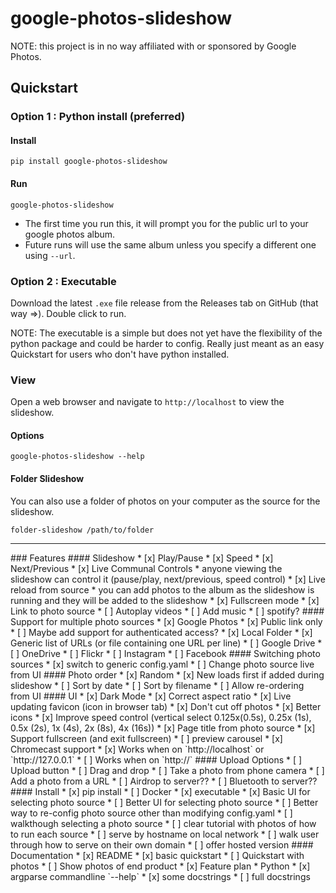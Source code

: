 # google-photos-slideshow

NOTE: this project is in no way affiliated with or sponsored by Google Photos.

## Quickstart
### Option 1 : Python install (preferred)
#### Install
```commandline
pip install google-photos-slideshow
```

#### Run
```commandline
google-photos-slideshow
```
* The first time you run this, it will prompt you for the public url to your google photos album.
* Future runs will use the same album unless you specify a different one using `--url`.

### Option 2 : Executable
Download the latest `.exe` file release from the Releases tab on GitHub (that way =>). Double click to run.

NOTE: The executable is a simple but does not yet have the flexibility of the python package and could be harder to config.
Really just meant as an easy Quickstart for users who don't have python installed.



### View
Open a web browser and navigate to `http://localhost` to view the slideshow.

#### Options
```commandline
google-photos-slideshow --help
```


#### Folder Slideshow
You can also use a folder of photos on your computer as the source for the slideshow.
```commandline
folder-slideshow /path/to/folder
```

<hr/>
### Features
#### Slideshow
  * [x] Play/Pause
  * [x] Speed
  * [x] Next/Previous
  * [x] Live Communal Controls
    * anyone viewing the slideshow can control it (pause/play, next/previous, speed control)
  * [x] Live reload from source 
    * you can add photos to the album as the slideshow is running and they will be added to the slideshow
  * [x] Fullscreen mode
  * [x] Link to photo source
  * [ ] Autoplay videos
  * [ ] Add music
    * [ ] spotify?
#### Support for multiple photo sources
  * [x] Google Photos
    * [x] Public link only
    * [ ] Maybe add support for authenticated access?
  * [x] Local Folder
  * [x] Generic list of URLs (or file containing one URL per line)
  * [ ] Google Drive
  * [ ] OneDrive
  * [ ] Flickr
  * [ ] Instagram
  * [ ] Facebook
#### Switching photo sources
  * [x] switch to generic config.yaml
  * [ ] Change photo source live from UI
#### Photo order
  * [x] Random
  * [x] New loads first if added during slideshow
  * [ ] Sort by date
  * [ ] Sort by filename
  * [ ] Allow re-ordering from UI
#### UI
  * [x] Dark Mode
  * [x] Correct aspect ratio
  * [x] Live updating favicon (icon in browser tab)
  * [x] Don't cut off photos
  * [x] Better icons
  * [x] Improve speed control (vertical select 0.125x(0.5s), 0.25x (1s), 0.5x (2s), 1x (4s), 2x (8s), 4x (16s))
  * [x] Page title from photo source
  * [x] Support fullscreen (and exit fullscreen)
  * [ ] preview carousel
  * [x] Chromecast support
    * [x] Works when on `http://localhost` or `http://127.0.0.1`
    * [ ] Works when on `http://<local_ip>`
#### Upload Options
  * [ ] Upload button
  * [ ] Drag and drop
  * [ ] Take a photo from phone camera
  * [ ] Add a photo from a URL
  * [ ] Airdrop to server??
  * [ ] Bluetooth to server??
#### Install
  * [x] pip install
  * [ ] Docker
  * [x] executable
    * [x] Basic UI for selecting photo source
    * [ ] Better UI for selecting photo source
    * [ ] Better way to re-config photo source other than modifying config.yaml
  * [ ] walkthough selecting a photo source
  * [ ] clear tutorial with photos of how to run each source
  * [ ] serve by hostname on local network
  * [ ] walk user through how to serve on their own domain
  * [ ] offer hosted version
#### Documentation
  * [x] README
    * [x] basic quickstart
    * [ ] Quickstart with photos
    * [ ] Show photos of end product
    * [x] Feature plan 
  * Python
    * [x] argparse commandline `--help`
    * [x] some docstrings
    * [ ] full docstrings
